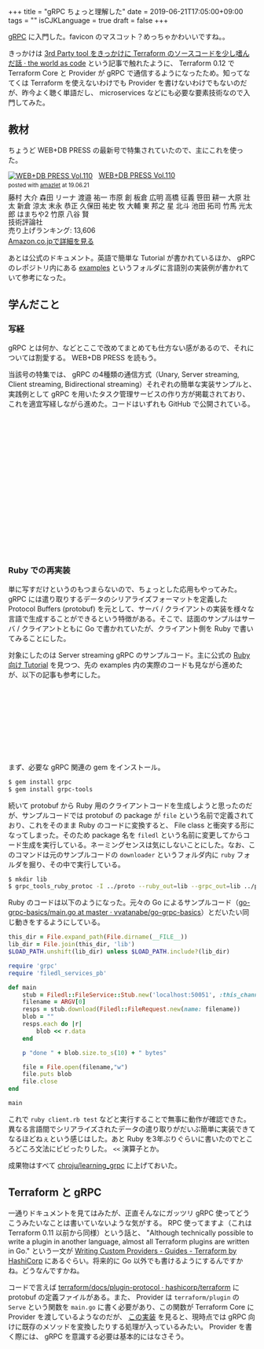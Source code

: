 +++
title = "gRPC ちょっと理解した"
date = 2019-06-21T17:05:00+09:00
tags = ""
isCJKLanguage = true
draft = false
+++

[gRPC](https://grpc.io/) に入門した。favicon のマスコット？めっちゃかわいいですね。。

きっかけは [3rd Party tool をきっかけに Terraform のソースコードを少し嗜んだ話 · the world as code](https://chroju.github.io/blog/2019/05/14/read_terraform_source_code/) という記事で触れたように、 Terraform 0.12 で Terraform Core と Provider が gRPC で通信するようになったため。知ってなてくは Terraform を使えないわけでも Provider を書けないわけでもないのだが、昨今よく聴く単語だし、 microservices などにも必要な要素技術なので入門してみた。

## 教材

ちょうど WEB+DB PRESS の最新号で特集されていたので、主にこれを使った。

<div class="amazlet-box" style="margin-bottom:0px;"><div class="amazlet-image" style="float:left;margin:0px 12px 1px 0px;"><a href="http://www.amazon.co.jp/exec/obidos/ASIN/4297105330/diary081213-22/ref=nosim/" name="amazletlink" target="_blank"><img src="https://images-fe.ssl-images-amazon.com/images/I/51SCTYcyT%2BL._SL160_.jpg" alt="WEB+DB PRESS Vol.110" style="border: none;" /></a></div><div class="amazlet-info" style="line-height:120%; margin-bottom: 10px"><div class="amazlet-name" style="margin-bottom:10px;line-height:120%"><a href="http://www.amazon.co.jp/exec/obidos/ASIN/4297105330/diary081213-22/ref=nosim/" name="amazletlink" target="_blank">WEB+DB PRESS Vol.110</a><div class="amazlet-powered-date" style="font-size:80%;margin-top:5px;line-height:120%">posted with <a href="http://www.amazlet.com/" title="amazlet" target="_blank">amazlet</a> at 19.06.21</div></div><div class="amazlet-detail">藤村 大介 森田 リーナ 渡邉 祐一 市原 創 板倉 広明 高橋 征義 笹田 耕一 大原 壯太 新倉 涼太 末永 恭正 久保田 祐史 牧 大輔 東 邦之 星 北斗 池田 拓司 竹馬 光太郎 はまちや2 竹原 八谷 賢 <br />技術評論社 <br />売り上げランキング: 13,606<br /></div><div class="amazlet-sub-info" style="float: left;"><div class="amazlet-link" style="margin-top: 5px"><a href="http://www.amazon.co.jp/exec/obidos/ASIN/4297105330/diary081213-22/ref=nosim/" name="amazletlink" target="_blank">Amazon.co.jpで詳細を見る</a></div></div></div><div class="amazlet-footer" style="clear: left"></div></div>

あとは公式のドキュメント。英語で簡単な Tutorial が書かれているほか、 gRPC のレポジトリ内にある [examples](https://github.com/grpc/grpc/tree/master/examples) というフォルダに言語別の実装例が書かれていて参考になった。

## 学んだこと

### 写経

gRPC とは何か、などとここで改めてまとめても仕方ない感があるので、それについては割愛する。 WEB+DB PRESS を読もう。

当該号の特集では、 gRPC の4種類の通信方式（Unary, Server streaming, Client streaming, Bidirectional streaming）それぞれの簡単な実装サンプルと、実践例として gRPC を用いたタスク管理サービスの作り方が掲載されており、これを適宜写経しながら進めた。コードはいずれも GitHub で公開されている。

<div class="iframely-embed"><div class="iframely-responsive" style="height: 140px; padding-bottom: 0;"><a href="https://github.com/vvatanabe/go-grpc-basics" data-iframely-url="//cdn.iframe.ly/DAemZsu"></a></div></div><script async src="//cdn.iframe.ly/embed.js" charset="utf-8"></script>

<div class="iframely-embed"><div class="iframely-responsive" style="height: 140px; padding-bottom: 0;"><a href="https://github.com/vvatanabe/go-grpc-microservices" data-iframely-url="//cdn.iframe.ly/3VubC7c"></a></div></div><script async src="//cdn.iframe.ly/embed.js" charset="utf-8"></script>

### Ruby での再実装

単に写すだけというのもつまらないので、ちょっとした応用もやってみた。 gRPC には遣り取りするデータのシリアライズフォーマットを定義した Protocol Buffers (protobuf) を元として、サーバ / クライアントの実装を様々な言語で生成することができるという特徴がある。そこで、誌面のサンプルはサーバ / クライアントともに Go で書かれていたが、クライアント側を Ruby で書いてみることにした。

対象にしたのは Server streaming gRPC のサンプルコード。主に公式の [Ruby 向け Tutorial](https://grpc.io/docs/quickstart/ruby/) を見つつ、先の examples 内の実際のコードも見ながら進めたが、以下の記事も参考にした。

<div class="iframely-embed"><div class="iframely-responsive" style="height: 140px; padding-bottom: 0;"><a href="https://qiita.com/yururit/items/bc7c0eda63d5fa30289a" data-iframely-url="//cdn.iframe.ly/NJ6kcAY"></a></div></div><script async src="//cdn.iframe.ly/embed.js" charset="utf-8"></script>

まず、必要な gRPC 関連の gem をインストール。

```bash
$ gem install grpc
$ gem install grpc-tools
```

続いて protobuf から Ruby 用のクライアントコードを生成しようと思ったのだが、サンプルコードでは protobuf の package が `file` という名前で定義されており、これをそのまま Ruby のコードに変換すると、 File class と衝突する形になってしまった。そのため package 名を `filedl` という名前に変更してからコード生成を実行している。ネーミングセンスは気にしないことにした。なお、このコマンドは元のサンプルコードの `downloader` というフォルダ内に `ruby` フォルダを掘り、その中で実行している。

```bash
$ mkdir lib
$ grpc_tools_ruby_protoc -I ../proto --ruby_out=lib --grpc_out=lib ../proto/filedl.proto
```

Ruby のコードは以下のようになった。元々の Go によるサンプルコード（[go-grpc-basics/main.go at master · vvatanabe/go-grpc-basics](https://github.com/vvatanabe/go-grpc-basics/blob/master/downloader/client/main.go)）とだいたい同じ動きをするようにしている。

```ruby
this_dir = File.expand_path(File.dirname(__FILE__))
lib_dir = File.join(this_dir, 'lib')
$LOAD_PATH.unshift(lib_dir) unless $LOAD_PATH.include?(lib_dir)

require 'grpc'
require 'filedl_services_pb'

def main
    stub = Filedl::FileService::Stub.new('localhost:50051', :this_channel_is_insecure)
    filename = ARGV[0]
    resps = stub.download(Filedl::FileRequest.new(name: filename))
    blob = ""
    resps.each do |r|
        blob << r.data
    end

    p "done " + blob.size.to_s(10) + " bytes"

    file = File.open(filename,"w")
    file.puts blob
    file.close
end

main
```

これで `ruby client.rb test` などと実行することで無事に動作が確認できた。異なる言語間でシリアライズされたデータの遣り取りがだいぶ簡単に実装できてなるほどねぇという感じはした。あと Ruby を3年ぶりぐらいに書いたのでところどころ文法にビビったりした。 `<<` 演算子とか。

成果物はすべて [chroju/learning_grpc](https://github.com/chroju/learning_grpc) に上げておいた。

## Terraform と gRPC

一通りドキュメントを見てはみたが、正直そんなにガッツリ gRPC 使ってどうこうみたいなことは書いていないような気がする。 RPC 使ってますよ（これは Terraform 0.11 以前から同様）という話と、 "Although technically possible to write a plugin in another language, almost all Terraform plugins are written in Go." という一文が [Writing Custom Providers - Guides - Terraform by HashiCorp](https://www.terraform.io/docs/extend/writing-custom-providers.html) にあるぐらい。将来的に Go 以外でも書けるようにするんですかね。どうなんですかね。

コードで言えば [terraform/docs/plugin-protocol · hashicorp/terraform](https://github.com/hashicorp/terraform/tree/c7058eaa52435e2c603319d194f903261ccfdc1f/docs/plugin-protocol) に protobuf の定義ファイルがある。また、 Provider は `terraform/plugin` の `Serve` という関数を `main.go` に書く必要があり、この関数が Terraform Core に Provider を渡しているようなのだが、 [この実装](https://github.com/hashicorp/terraform/blob/ba6e243bd97fda935f903da0d420e5ed94e35c9e/plugin/serve.go#L56-L83) を見ると、現時点では gRPC 向けに既存のメソッドを変換したりする処理が入っているみたい。 Provider を書く際には、 gRPC を意識する必要は基本的にはなさそう。


